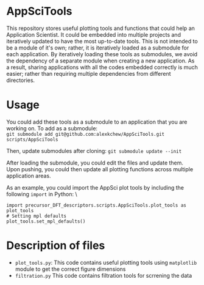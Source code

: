 # AppSciTools
This repository stores useful plotting tools and functions that could help an Application Scientist. It could be embedded into multiple projects and iteratively updated to have the most up-to-date tools.
This is not intended to be a module of it's own; rather, it is iteratively loaded as a submodule for each application. By iteratively loading these tools as submodules, we avoid the dependency of a separate module when creating a new application. As a result, sharing applications with all the codes embedded correctly is much easier; rather than requiring multiple dependencies from different directories. 

# Usage
You could add these tools as a submodule to an application that you are working on. To add as a submodule: \
`git submodule add git@github.com:alexkchew/AppSciTools.git scripts/AppSciTools`

Then, update submodules after cloning:
`git submodule update --init`

After loading the submodule, you could edit the files and update them. Upon pushing, you could then update all plotting functions across multiple application areas. 

As an example, you could import the AppSci plot tools by including the following `import` in Python: \
```
import precursor_DFT_descriptors.scripts.AppSciTools.plot_tools as plot_tools
# Setting mpl defaults
plot_tools.set_mpl_defaults()
```


# Description of files
- `plot_tools.py`:
	This code contains useful plotting tools using `matplotlib` module to get the correct figure dimensions
- `filtration.py`
	This code contains filtration tools for scrrening the data
